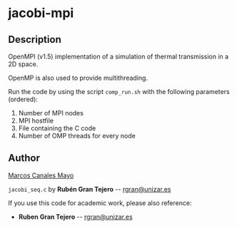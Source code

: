 # jacobi-mpi

## Description

OpenMPI (v1.5) implementation of a simulation of thermal transmission in a 2D space.

OpenMP is also used to provide multithreading.

Run the code by using the script ``comp_run.sh`` with the following parameters (ordered):
1. Number of MPI nodes
2. MPI hostfile
3. File containing the C code
4. Number of OMP threads for every node

## Author

[Marcos Canales Mayo](https://github.com/MarcosCM)

``jacobi_seq.c`` by **Rubén Gran Tejero** -- rgran@unizar.es

If you use this code for academic work, please also reference:
* **Ruben Gran Tejero** -- rgran@unizar.es
